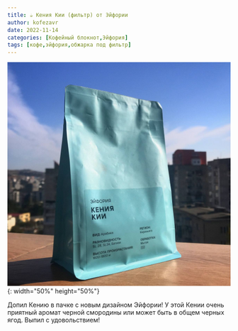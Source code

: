 ```yaml
---
title: ☕️ Кения Кии (фильтр) от Эйфории
author: kofezavr
date: 2022-11-14
categories: [Кофейный блокнот,Эйфория]
tags: [кофе,эйфория,обжарка под фильтр]
--- 
```

![Кения Кии (фильтр) от Эйфории](/assets/img/posts/22/11/kenia-kii.jpg){: width="50%" height="50%"}

Допил Кению в пачке с новым дизайном Эйфории! У этой Кении очень приятный аромат черной смородины или может быть в общем черных ягод. Выпил с удовольствием!